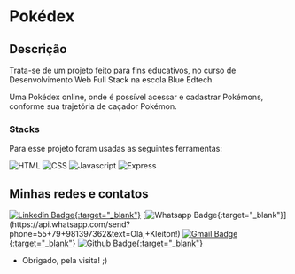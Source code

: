 # Pokédex
## Descrição
Trata-se de um projeto feito para fins educativos, no curso de Desenvolvimento Web Full Stack na escola Blue Edtech.

Uma Pokédex online, onde é possível acessar e cadastrar Pokémons, conforme sua trajetória de caçador Pokémon.

### Stacks
Para esse projeto foram usadas as seguintes ferramentas:


![HTML](https://raw.githubusercontent.com/tomchen/stack-icons/634d5c036a2a7ca0115c94ab2ce86c7e79e01e13/logos/html-5.svg)
![CSS](https://raw.githubusercontent.com/tomchen/stack-icons/634d5c036a2a7ca0115c94ab2ce86c7e79e01e13/logos/css-3.svg)
![Javascript](https://raw.githubusercontent.com/tomchen/stack-icons/634d5c036a2a7ca0115c94ab2ce86c7e79e01e13/logos/javascript.svg)
![Express](https://raw.githubusercontent.com/tomchen/stack-icons/634d5c036a2a7ca0115c94ab2ce86c7e79e01e13/logos/express.svg)

## Minhas redes e contatos
[![Linkedin Badge](https://img.shields.io/badge/-LinkedIn-blue?style=flat-square&logo=Linkedin&logoColor=white&link=link_do_seu_perfil_no_linkedin){:target="_blank"}](https://www.linkedin.com/in/kleitonlima/)
[![Whatsapp Badge](https://img.shields.io/badge/-Whatsapp-4CA143?style=flat-square&labelColor=4CA143&logo=whatsapp&logoColor=white&link=https://api.whatsapp.com/send?phone=seu_telefone_55+DDD+número_de_telefone&text=Hello!){:target="_blank"}](https://api.whatsapp.com/send?phone=55+79+981397362&text=Olá,+Kleiton!)
[![Gmail Badge](https://img.shields.io/badge/-Gmail-c14438?style=flat-square&logo=Gmail&logoColor=white&link=mailto:seu_email){:target="_blank"}](mailto:kleiton.mini@gmail.com)
[![Github Badge](https://img.shields.io/badge/-Github-000?style=flat-square&logo=Github&logoColor=white&link=link_do_seu_perfil_no_github){:target="_blank"}](https://github.com/KleitonLima)

- Obrigado, pela visita! ;)